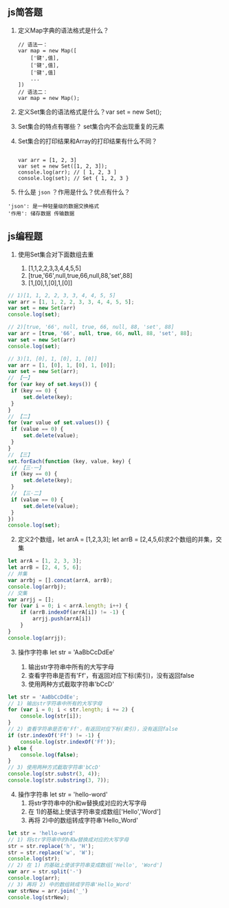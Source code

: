 ## js简答题

1. 定义Map字典的语法格式是什么？

   ```
   // 语法一：
   var map = new Map([
       ['键',值],
       ['键',值],
       ['键',值]
       ...
   ])
   // 语法二：
   var map = new Map();
   ```

2. 定义Set集合的语法格式是什么？var set = new Set();

3. Set集合的特点有哪些？        set集合内不会出现重复的元素

4. Set集合的打印结果和Array的打印结果有什么不同？

   ```
   
   var arr = [1, 2, 3]
   var set = new Set([1, 2, 3]);
   console.log(arr); // [ 1, 2, 3 ]
   console.log(set); // Set { 1, 2, 3 }
   ```

5. 什么是 `json` ？作用是什么？优点有什么？

```
'json': 是一种轻量级的数据交换格式
'作用': 储存数据 传输数据
```

## js编程题

1. 使用Set集合对下面数组去重

    1) [1,1,2,2,3,3,4,4,5,5]
    2) [true,'66',null,true,66,null,88,'set',88]
    3) [1,[0],1,[0],1,[0]]

```js
// 1)[1, 1, 2, 2, 3, 3, 4, 4, 5, 5]
var arr = [1, 1, 2, 2, 3, 3, 4, 4, 5, 5];
var set = new Set(arr)
console.log(set);

// 2)[true, '66', null, true, 66, null, 88, 'set', 88]
var arr = [true, '66', null, true, 66, null, 88, 'set', 88];
var set = new Set(arr)
console.log(set);

// 3)[1, [0], 1, [0], 1, [0]]
var arr = [1, [0], 1, [0], 1, [0]];
var set = new Set(arr);
// 【一】
for (var key of set.keys()) {
 if (key == 0) {
     set.delete(key);
 }
}
// 【二】
for (var value of set.values()) {
 if (value == 0) {
     set.delete(value);
 }
}
// 【三】
set.forEach(function (key, value, key) {
 // 【三·一】
 if (key == 0) {
     set.delete(key);
 }
 // 【三·二】
 if (value == 0) {
     set.delete(value);
 }
})
console.log(set);
```

2. 定义2个数组，let arrA = [1,2,3,3]; let arrB = [2,4,5,6]求2个数组的并集，交集
```js
let arrA = [1, 2, 3, 3];
let arrB = [2, 4, 5, 6];
// 并集
var arrbj = [].concat(arrA, arrB);
console.log(arrbj);
// 交集
var arrjj = [];
for (var i = 0; i < arrA.length; i++) {
    if (arrB.indexOf(arrA[i]) != -1) {
        arrjj.push(arrA[i])
    }
}
console.log(arrjj);
```


3. 操作字符串 let str = 'AaBbCcDdEe'
  
    1) 输出str字符串中所有的大写字母
    2) 查看字符串是否有'Ff'，有返回对应下标(索引)，没有返回false
    3) 使用两种方式截取字符串'bCcD'
```js
let str = 'AaBbCcDdEe';
// 1) 输出str字符串中所有的大写字母
for (var i = 0; i < str.length; i += 2) {
    console.log(str[i]);
}
// 2) 查看字符串是否有'Ff'，有返回对应下标(索引)，没有返回false
if (str.indexOf('Ff') != -1) {
    console.log(str.indexOf('Ff'));
} else {
    console.log(false);
}
// 3) 使用两种方式截取字符串'bCcD'
console.log(str.substr(3, 4));
console.log(str.substring(3, 7));
```

4. 操作字符串 let str = 'hello-word'
    1) 将str字符串中的h和w替换成对应的大写字母
    2) 在 1)的基础上使该字符串变成数组['Hello','Word']
    3) 再将 2)中的数组转成字符串'Hello_Word'
  ```js
let str = 'hello-word'
// 1) 将str字符串中的h和w替换成对应的大写字母
str = str.replace('h', 'H');
str = str.replace('w', 'W');
console.log(str);
// 2) 在 1) 的基础上使该字符串变成数组['Hello', 'Word']
var arr = str.split('-')
console.log(arr);
// 3) 再将 2) 中的数组转成字符串'Hello_Word'
var strNew = arr.join('_')
console.log(strNew);
  ```



